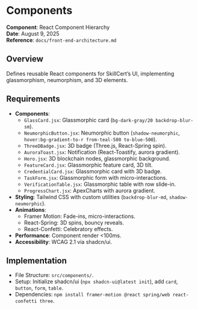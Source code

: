 # Components

**Component**: React Component Hierarchy  
**Date**: August 9, 2025  
**Reference**: `docs/front-end-architecture.md`

## Overview
Defines reusable React components for SkillCert’s UI, implementing glassmorphism, neumorphism, and 3D elements.

## Requirements
- **Components**:
  - `GlassCard.jsx`: Glassmorphic card (`bg-dark-gray/20 backdrop-blur-sm`).
  - `NeumorphicButton.jsx`: Neumorphic button (`shadow-neumorphic`, `hover:bg-gradient-to-r from-teal-500 to-blue-500`).
  - `ThreeDBadge.jsx`: 3D badge (Three.js, React-Spring spin).
  - `AuroraToast.jsx`: Notification (React-Toastify, aurora gradient).
  - `Hero.jsx`: 3D blockchain nodes, glassmorphic background.
  - `FeatureCard.jsx`: Glassmorphic feature card, 3D tilt.
  - `CredentialCard.jsx`: Glassmorphic card with 3D badge.
  - `TaskForm.jsx`: Glassmorphic form with micro-interactions.
  - `VerificationTable.jsx`: Glassmorphic table with row slide-in.
  - `ProgressChart.jsx`: ApexCharts with aurora gradient.
- **Styling**: Tailwind CSS with custom utilities (`backdrop-blur-md`, `shadow-neumorphic`).
- **Animations**:
  - Framer Motion: Fade-ins, micro-interactions.
  - React-Spring: 3D spins, bouncy reveals.
  - React-Confetti: Celebratory effects.
- **Performance**: Component render <100ms.
- **Accessibility**: WCAG 2.1 via shadcn/ui.

## Implementation
- File Structure: `src/components/`.
- Setup: Initialize shadcn/ui (`npx shadcn-ui@latest init`), add `card`, `button`, `form`, `table`.
- Dependencies: `npm install framer-motion @react spring/web react-confetti three`.